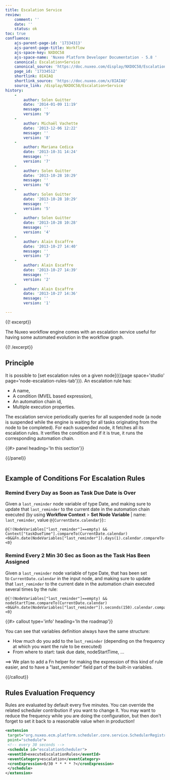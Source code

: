 ```yaml
---
title: Escalation Service
review:
    comment: ''
    date: ''
    status: ok
toc: true
confluence:
    ajs-parent-page-id: '17334313'
    ajs-parent-page-title: Workflow
    ajs-space-key: NXDOC58
    ajs-space-name: 'Nuxeo Platform Developer Documentation - 5.8 '
    canonical: Escalation+Service
    canonical_source: 'https://doc.nuxeo.com/display/NXDOC58/Escalation+Service'
    page_id: '17334512'
    shortlink: 8IAIAQ
    shortlink_source: 'https://doc.nuxeo.com/x/8IAIAQ'
    source_link: /display/NXDOC58/Escalation+Service
history:
    - 
        author: Solen Guitter
        date: '2014-01-09 11:19'
        message: ''
        version: '9'
    - 
        author: Michaël Vachette
        date: '2013-12-06 12:22'
        message: ''
        version: '8'
    - 
        author: Mariana Cedica
        date: '2013-10-31 14:24'
        message: ''
        version: '7'
    - 
        author: Solen Guitter
        date: '2013-10-28 10:29'
        message: ''
        version: '6'
    - 
        author: Solen Guitter
        date: '2013-10-28 10:29'
        message: ''
        version: '5'
    - 
        author: Solen Guitter
        date: '2013-10-28 10:28'
        message: ''
        version: '4'
    - 
        author: Alain Escaffre
        date: '2013-10-27 14:40'
        message: ''
        version: '3'
    - 
        author: Alain Escaffre
        date: '2013-10-27 14:39'
        message: ''
        version: '2'
    - 
        author: Alain Escaffre
        date: '2013-10-27 14:36'
        message: ''
        version: '1'

---
```

<div class="row"><div class="column medium-8">{{! excerpt}}

The Nuxeo workflow engine comes with an escalation service useful for having some automated evolution in the workflow graph.&nbsp;

{{! /excerpt}}

## Principle

It is possible to [set escalation rules on a given node]({{page space='studio' page='node-escalation-rules-tab'}}). An escalation rule has:

*   A name,
*   A condition (MVEL based expression),
*   An automation chain id,
*   Multiple execution properties.

The escalation service periodically queries for all suspended node (a node is suspended while the engine is waiting for all tasks originating from the node to be completed). For each suspended node, it fetches all its escalation rules. It verifies the condition and if it is true, it runs the corresponding automation chain.

</div><div class="column medium-4">{{#> panel heading='In this section'}}

{{/panel}}</div></div>

## Example of Conditions For Escalation Rules

### Remind Every Day as Soon as Task Due Date is Over

Given a&nbsp;`last_reminder`&nbsp;node variable of type Date, and making sure to update that&nbsp;`last_reminder`&nbsp;to the current date in the automation chain executed (by using **Workflow Context** > **Set Node Variable** | name: `last_reminder`, value `@{CurrentDate.calendar}`)::

```
@{!(NodeVariables["last_reminder"]==empty) && Context["taskDueTime"].compareTo(CurrentDate.calendar)<0&&Fn.date(NodeVariables["last_reminder"]).days(1).calendar.compareTo(CurrentDate.calendar)<0}
```

### Remind Every 2 Min 30 Sec as Soon as the Task Has Been Assigned

Given a&nbsp;`last_reminder`&nbsp;node variable of type Date, that has been set to&nbsp;`CurrentDate.calendar`&nbsp;in the input node, and making sure to update that&nbsp;`last_reminder`&nbsp;to the current date in the automation chain executed several times by the rule:

```
@{!(NodeVariables["last_reminder"]==empty) && nodeStartTime.compareTo(CurrentDate.calendar)<0&&Fn.date(NodeVariables["last_reminder"]).seconds(150).calendar.compareTo(CurrentDate.calendar)<0}
```

{{#> callout type='info' heading='In the roadmap'}}

You can see that variables definition always have the same structure:

*   How much do you add to the l`ast_reminder` (depending on the frequency at which you want the rule to be executed)
*   From where to start: task due date, nodeStartTime, ...

==> We plan to add a Fn helper for making the expression of this kind of rule easier, and to have a "last_reminder" field part of the built-in variables.

{{/callout}}

## Rules Evaluation Frequency

Rules are evaluated by default every five minutes. You can override the related scheduler contribution if you want to change it. You may want to reduce the frequency while you are doing the configuration, but then don't forget to set it back to a reasonable value when in production!

```xml
<extension
 target="org.nuxeo.ecm.platform.scheduler.core.service.SchedulerRegistryService"
 point="schedule">
 <!-- every 30 seconds -->
 <schedule id="escalationScheduler">
 <eventId>executeEscalationRules</eventId>
 <eventCategory>escalation</eventCategory>
 <cronExpression>0/30 * * * * ?</cronExpression>
 </schedule>
</extension>
```